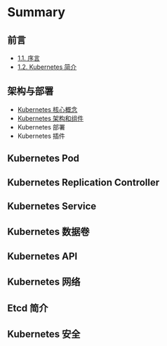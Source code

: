 # Summary

## 前言

* [1.1. 序言](README.md)
* [1.2. Kubernetes 简介](12-kubernetes-jian-jie.md)

## 架构与部署

* [Kubernetes 核心概念](jia-gou-yu-bu-shu/kubernetes-he-xin-gai-nian.md)
* [Kubernetes 架构和组件](jia-gou-yu-bu-shu/kubernetes-jia-gou-he-zu-jian.md)
* Kubernetes 部署
* Kubernetes 插件

## Kubernetes Pod

## Kubernetes Replication Controller

## Kubernetes Service

## Kubernetes 数据卷

## Kubernetes API

## Kubernetes 网络

## Etcd 简介

## Kubernetes 安全

